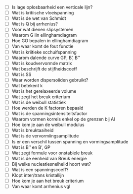 - [ ]  Is lage oplosbaarheid een verticale lijn?
- [ ]  Wat is kritiische vloeispanning
- [ ]  Wat is de wet van Schmidt
- [ ]  Wat is Q bij arrhenius?
- [ ]  Voor wat dienen slipsystemen
- [ ]  Waarom G iin ellinghamdiagram
- [ ]  Hoe GO bepalen in ellinghamdiagram
- [ ]  Van waar komt de fout functie
- [ ]  Wat is kriitieke scchuifspanning
- [ ]  Waarom dalende curve GP, B’, B’’
- [ ]  Wat is koudvervormde matrix
- [ ]  Wat beschrijft de stijfheidscoeff
- [ ]  Wat is SS
- [ ]  Waar worden dispersoiiden gebruikt?
- [ ]  Wat betekent k
- [ ]  Wat is het gerelaxeerde volume
- [ ]  Wat zegt het breuk criterium
- [ ]  Wat is de weibull statistiek
- [ ]  Hoe werden de K factoren bepaald
- [ ]  Wat is de spanningsintensiteitsfactor
- [ ]  Waarom vormen korrels enkel op de grenzen bij Al
- [ ]  Hoe kom je aan de weibull modulus
- [ ]  Wat is breuktaaiheid
- [ ]  Wat is de vervormiingsamplitude
- [ ]  Is er een verschil tussen spanning en vormingsamplitude
- [ ]  Wat is B’’ en B’, GP
- [ ]  Wat zegt formule voor onstabiele breuk
- [ ]  Wat is de eenheid van Breuk energie
- [ ]  Bij welke nucleatiesnelheiid hoort wat?
- [ ]  Wat is een spanningscoeff?
- [ ]  Klopt inter/trans kristallijn
- [ ]  Hoe kom je aan het breuk criterium
- [ ]  Van waar komt arrhenius vgl
